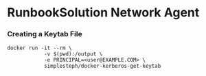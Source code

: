 # RunbookSolution Network Agent


### Creating a Keytab File

```
docker run -it --rm \
            -v $(pwd):/output \
            -e PRINCIPAL=<user@EXAMPLE.COM> \
            simplesteph/docker-kerberos-get-keytab
```